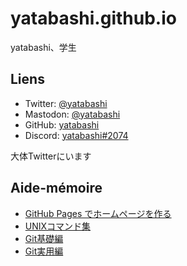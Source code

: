 # yatabashi.github.io
yatabashi、学生

## Liens
* Twitter: [@yatabashi](https://twitter.com/yatabashi)
* Mastodon: [@yatabashi](https://fedibird.com/@yatabashi)
* GitHub: [yatabashi](https://github.com/yatabashi)
* Discord: [yatabashi#2074]()

大体Twitterにいます

## Aide-mémoire
* [GitHub Pages でホームページを作る](./how-to-create-the-homepage.html)
* [UNIXコマンド集](./unix-commands.html)
* [Git基礎編](./fundamentals-of-git.html)
* [Git実用編](./utilise-git.html)